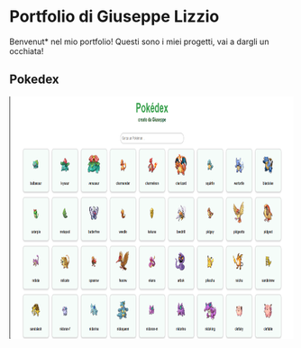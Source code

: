 # Portfolio di Giuseppe Lizzio

Benvenut* nel mio portfolio! Questi sono i miei progetti, vai a dargli un occhiata!

## Pokedex
<img src="Screenshot_Pokedex.png" alt="Screenshot_Pokedex" width="820" height="430">
